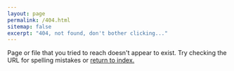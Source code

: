 ```yaml
---
layout: page
permalink: /404.html
sitemap: false
excerpt: "404, not found, don't bother clicking..."
---
```


Page or file that you tried to reach doesn't appear to exist. Try checking
the URL for spelling mistakes or [return to index.](/)
